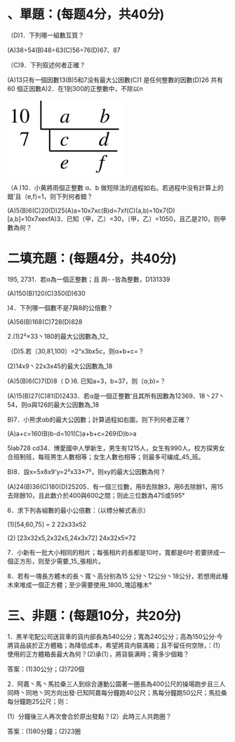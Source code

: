 # 、單題：(每题4分，共40分)

（D)1．下列哪一組數互質？

(A)38÷54(B)48÷63(C)56÷76(D)67、87

（C)9．下列叙述何者正確？

(A)13只有一個因數13(B)5和7没有最大公因數(C)1 是任何整數的因數(D)26 共有 60 個正因數A)2．在1到300的正整數中，不除以n

![](images\test_batch\Math\903b37fe3d834ba10c2dec4a613cc55e8958aca499ec62967ed84132cebc4d61.png)

（A )10．小黄將雨個正整數 α、b 做短除法的過程如右。若過程中没有計算上的錯’且（e,f)=1，则下列何者錯？

(A)5(B)6(C)20(D)25(A)a=10x7xc(B)d=7xf(C)(a,b)=10x7(D)[a,b]=10x7xexfA)3．已知（甲，乙）=30，〔甲，乙〕=1050，且乙是210，则甲數為何？

# 二填充題：(每題4分，共40分)

195, 2731．若α為一個正整數；且 舆- -皆為整數，D131339

(A)150(B)120(C)350(D)630

)4．下列哪一個數不是7與8的公倍數？

(A)56(B)168(C)728(D)828

2.(1)2²×33丶180的最大公因數為_12_

（D)5.若〔30,81,100〕=2“x3bx5c，则α+b+c=？

(2)14x9丶22x3x45的最大公因數為_18

(A)5(B)6(C)7(D)8（ D )6. 已知a=3，b=37，则（α,b)=？

(A)15(B)27(C)81(D)2433．若α是一個正整數’且其所有因數為12369、18丶27丶54，则α與126的最大公因數為_18

B)7．小熊求αb的最大公因數；計算過程如右圖，则下列何者正確？

(A)a+c=160(B)b-d=101(C)a+b+c=269(D)b>a

5lab728  cd34．博愛國中人學新生，男生有1215人，女生有990人。校方探男女合班制班，每班男生人數相等；女生人數也相等；则最多可编成_45_班。

B)8．設x=5x8x9’y=2²x33×7²，则xy的最大公因數為何？

(A)24(B)36(C)180(D)25205．有一個三位數，用8去除餘3，用6去除餘1，用15去除餘10，且此数介於400與600之間；则此三位数為475或595°

6．求下列各組數的最小公倍數：（以標分解式表示）

(1)[54,60,75] = 2 22x33x52

(2) [23x32x5,2x32x5,24x3x72] 24x32x5×72

7．小新有一批大小相同的相片；每張相片的長都是10吋，寬都是6吋·若要拼成一個正方形，则至少需要_15_張相片。

8．若有一塊長方體木的長丶寬丶高分别為15 公分丶12公分丶18公分，若想用此種木來堆成一個正方體；至少需要使用_1800_塊這種木°

# 三、非題：(每題10分，共20分)

1．黑羊宅配公司送貨車的貨内部長為540公分；寬為240公分；高為150公分·今將貨品装於正方體箱；為降低成本，希望將貨内裝滿箱；且不留任何空隙，：(1）使用的正方體箱長最大為何？(2)承(1），將貨裝满時；需多少個箱？

答案：(1)30公分；(2)720個

2．阿嘉丶馬丶馬拉桑三人到综合運動公園著一圈長為400公尺的操場跑步且三人同時丶同地丶同方向出發·已知阿嘉每分鐘跑40公尺；馬每分鐘跑50公尺；馬拉桑每分鐘跑25公尺；则：

(1）分鐘後三人再次會合於原出發點？(2）此時三人共跑圈？

答案：(1)80分鐘；(2)23圈

